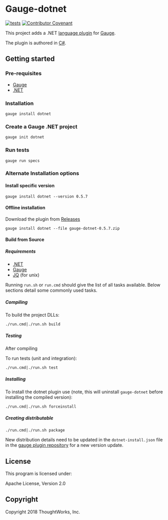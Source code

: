 # Gauge-dotnet

[![tests](https://github.com/getgauge/gauge-dotnet/actions/workflows/build.yml/badge.svg)](https://github.com/getgauge/gauge-dotnet/actions/workflows/build.yml)
[![Contributor Covenant](https://img.shields.io/badge/Contributor%20Covenant-v1.4%20adopted-ff69b4.svg)](CODE_OF_CONDUCT.md)

This project adds a .NET [language plugin](https://gauge.org/plugins/) for [Gauge](https://gauge.org).

The plugin is authored in [C#](https://en.wikipedia.org/wiki/C_Sharp_(programming_language)).

## Getting started

### Pre-requisites

- [Gauge](https://gauge.org/)
- [.NET](https://learn.microsoft.com/en-us/dotnet/fundamentals/)

### Installation

```
gauge install dotnet
```

### Create a Gauge .NET project

```
gauge init dotnet
```

### Run tests

```
gauge run specs
```

### Alternate Installation options

#### Install specific version

```
gauge install dotnet --version 0.5.7
```

#### Offline installation

Download the plugin from [Releases](https://github.com/getgauge/gauge-dotnet/releases)

```
gauge install dotnet --file gauge-dotnet-0.5.7.zip
```

#### Build from Source

##### Requirements
* [.NET](https://learn.microsoft.com/en-us/dotnet/fundamentals/)
* [Gauge](https://gauge.org/)
* [JQ](https://stedolan.github.io/jq/) (for unix)

Running `run.sh` or `run.cmd` should give the list of all tasks available. Below sections detail some commonly used tasks.

##### Compiling

To build the project DLLs:

````
./run.cmd|./run.sh build
````

##### Testing

After compiling

To run tests (unit and integration):

````
./run.cmd|./run.sh test
````

##### Installing

To install the dotnet plugin use (note, this will uninstall `gauge-dotnet` before installing the compiled version):

````
./run.cmd|./run.sh forceinstall
````

##### Creating distributable

````
./run.cmd|./run.sh package
````

New distribution details need to be updated in the `dotnet-install.json` file in the [gauge plugin repository](https://github.com/getgauge/gauge-repository) for a new version update.

## License

This program is licensed under:

Apache License, Version 2.0

## Copyright

Copyright 2018 ThoughtWorks, Inc.
